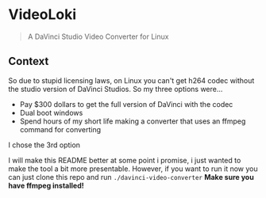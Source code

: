 # VideoLoki
> A DaVinci Studio Video Converter for Linux


## Context
So due to stupid licensing laws, on Linux you can't get h264 codec without the studio version of DaVinci Studios. So my three options were...

- Pay $300 dollars to get the full version of DaVinci with the codec
- Dual boot windows 
- Spend hours of my short life making a converter that uses an ffmpeg command for converting

I chose the 3rd option

I will make this README better at some point i promise, i just wanted to make the tool a bit more presentable. However, if you want to run it now you can just clone this repo and run `./davinci-video-converter` **Make sure you have ffmpeg installed!**
